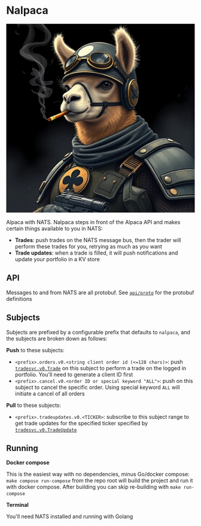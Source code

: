 # Nalpaca

![Nalpaca](./assets/logo.jpg)

Alpaca with NATS. Nalpaca steps in front of the Alpaca API and makes certain things available to you in NATS:

- **Trades**: push trades on the NATS message bus, then the trader will perform these trades for you, retrying as much as you want
- **Trade updates**: when a trade is filled, it will push notifications and update your portfolio in a KV store

## API

Messages to and from NATS are all protobuf. See [`api/proto`](./api/proto/) for the protobuf definitions

## Subjects

Subjects are prefixed by a configurable prefix that defaults to `nalpaca`, and the subjects are broken down as follows:

**Push** to these subjects:

- `<prefix>.orders.v0.<string client order id (<=128 chars)>`: push [`tradesvc.v0.Trade`](./api/proto/tradesvc/v0/tradesvc.proto) on this subject to perform a trade on the logged in portfolio. You'll need to generate a client ID first
- `<prefix>.cancel.v0.<order ID or special keyword "ALL">`: push on this subject to cancel the specific order. Using special keyword `ALL` will initiate a cancel of all orders

**Pull** to these subjects:

- `<prefix>.tradeupdates.v0.<TICKER>`: subscribe to this subject range to get trade updates for the specified ticker specified by [`tradesvc.v0.TradeUpdate`](./api/proto/tradesvc/v0/tradesvc.proto)

## Running

**Docker compose**

This is the easiest way with no dependencies, minus Go/docker compose: `make compose run-compose` from the repo root will build the project and run it with docker compose. After building you can skip re-building with `make run-compose`

**Terminal**

You'll need NATS installed and running with Golang